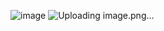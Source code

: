 ![image](https://github.com/user-attachments/assets/2e0b235a-bb00-47a7-bec9-ebfd3bb5ee91)
![Uploading image.png…]()

<!-- изменить Telegram Contact ID helper:
-открыть github
-открыть этот репозиторий
-выбрать index.html
-"edit" (опция справа в редакторе)
-CTRL+F для открытия поиска и замены
-1-е поле: старый текст для замены "Mr_Moroz888"
-2-е поле: новый текст для замены
-"replace all" (без уведомления!)
-"commit changes" зеленая кнопка вверху справа для сохранения и обновления изменений онлайн
-->
